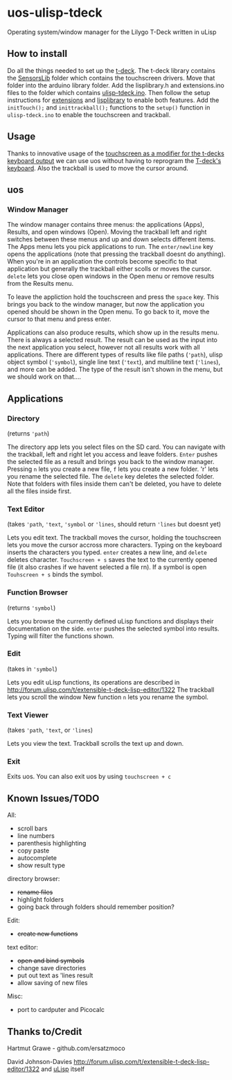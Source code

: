 # uos-ulisp-tdeck
Operating system/window manager for the Lilygo T-Deck written in uLisp

## How to install
Do all the things needed to set up the [t-deck](http://www.ulisp.com/show?4JAO). The t-deck library contains the [SensorsLib](https://github.com/Xinyuan-LilyGO/T-Deck/tree/master/lib/SensorsLib) folder which contains the touchscreen drivers. Move that folder into the arduino library folder. Add the lisplibrary.h and extensions.ino files to the folder which contains [ulisp-tdeck.ino](https://github.com/technoblogy/ulisp-tdeck). Then follow the setup instructions for [extensions](http://www.ulisp.com/show?19Q4) and [lisplibrary](http://www.ulisp.com/show?27OV) to enable both features. Add the `initTouch();` and `inittrackball();` functions to the `setup()` function in `ulisp-tdeck.ino` to enable the touchscreen and trackball.

## Usage
Thanks to innovative usage of the [touchscreen as a modifier for the t-decks keyboard output](https://github.com/hasn0life/ulisp-tdeck-touch-example) we can use uos without having to reprogram the [T-deck's keyboard](https://github.com/hasn0life/t-deck-keyboard-ex). Also the trackball is used to move the cursor around. 

## uos
### Window Manager
The window manager contains three menus: the applications (Apps), Results, and open windows (Open). Moving the trackball left and right switches between these menus and up and down selects different items. The Apps menu lets you pick applications to run. The `enter/newline` key opens the applications (note that pressing the trackball doesnt do anything). When you're in an application the controls become specific to that application but generally the trackball either scolls or moves the cursor. `delete` lets you close open windows in the Open menu or remove results from the Results menu.

To leave the appliction hold the touchscreen and press the `space` key. This brings you back to the window manager, but now the application you opened should be shown in the Open menu. To go back to it, move the cursor to that menu and press enter. 

Applications can also produce results, which show up in the results menu. There is always a selected result. The result can be used as the input into the next application you select, however not all results work with all applications. There are different types of results like file paths (`'path`), ulisp object symbol (`'symbol`), single line text (`'text`), and multiline text (`'lines`), and more can be added. The type of the result isn't shown in the menu, but we should work on that.... 

## Applications
### Directory
(returns `'path`)

The directory app lets you select files on the SD card. You can navigate with the trackball, left and right let you access and leave folders. `Enter` pushes the selected file as a result and brings you back to the window manager. Pressing `n` lets you create a new file, `f` lets you create a new folder. 'r' lets you rename the selected file. The `delete` key deletes the selected folder. Note that folders with files inside them can't be deleted, you have to delete all the files inside first. 

### Text Editor
(takes `'path`, `'text`, `'symbol` or `'lines`, should return `'lines` but doesnt yet)

Lets you edit text. The trackball moves the cursor, holding the touchscreen lets you move the cursor accross more characters. Typing on the keyboard inserts the characters you typed. `enter` creates a new line, and `delete` deletes character. `Touchscreen + s` saves the text to the currently opened file (it also crashes if we havent selected a file rn). If a symbol is open `Touhscreen + s` binds the symbol. 

### Function Browser
(returns `'symbol`)

Lets you browse the currently defined uLisp functions and displays their documentation on the side. `enter` pushes the selected symbol into results. Typing will filter the functions shown. 

### Edit
(takes in `'symbol`)

Lets you edit uLisp functions, its operations are described in http://forum.ulisp.com/t/extensible-t-deck-lisp-editor/1322 The trackball lets you scroll the window
New function `n` lets you rename the symbol.

### Text Viewer
(takes `'path`, `'text`, or `'lines`)

Lets you view the text. Trackball scrolls the text up and down.

### Exit
Exits uos. You can also exit uos by using `touchscreen + c`

## Known Issues/TODO
All:
 - scroll bars
 - line numbers
 - parenthesis highlighting
 - copy paste
 - autocomplete
 - show result type

directory browser:
 - ~~rename files~~
 - highlight folders
 - going back through folders should remember position?

Edit:
 - ~~create new functions~~

text editor:
 - ~~open and bind symbols~~
 - change save directories
 - put out text as 'lines result
 - allow saving of new files

Misc:
 - port to cardputer and Picocalc

## Thanks to/Credit
Hartmut Grawe - github.com/ersatzmoco

David Johnson-Davies http://forum.ulisp.com/t/extensible-t-deck-lisp-editor/1322 and [uLisp](http://www.ulisp.com) itself
